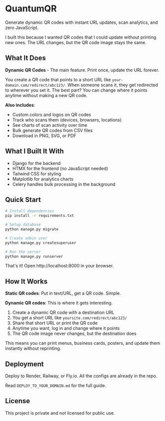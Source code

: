 # QuantumQR

Generate dynamic QR codes with instant URL updates, scan analytics, and zero JavaScript.

I built this because I wanted QR codes that I could update without printing new ones. The URL changes, but the QR code image stays the same.

## What It Does

**Dynamic QR Codes** - The main feature. Print once, update the URL forever.

You create a QR code that points to a short URL like `your-domain.com/redirect/abc123/`.
When someone scans it, they get redirected to wherever you set it. The best part?
You can change where it points anytime without making a new QR code.

**Also includes**:

- Custom colors and logos on QR codes
- Track who scans them (devices, browsers, locations)
- See charts of scan activity over time
- Bulk generate QR codes from CSV files
- Download in PNG, SVG, or PDF

## What I Built It With

- Django for the backend
- HTMX for the frontend (no JavaScript needed)
- Tailwind CSS for styling
- Matplotlib for analytics charts
- Celery handles bulk processing in the background

## Quick Start

```bash
# Install dependencies
pip install -r requirements.txt

# Setup database
python manage.py migrate

# Create admin user
python manage.py createsuperuser

# Run the server
python manage.py runserver
```

That's it! Open http://localhost:8000 in your browser.

## How It Works

**Static QR codes**: Put in text/URL, get a QR code. Simple.

**Dynamic QR codes**: This is where it gets interesting.

1. Create a dynamic QR code with a destination URL
2. You get a short URL like `yoursite.com/redirect/abc123/`
3. Share that short URL or print the QR code
4. Anytime you want, log in and change where it points
5. The QR code image never changes, but the destination does

This means you can print menus, business cards, posters, and update them instantly without reprinting.

## Deployment

Deploy to Render, Railway, or Fly.io. All the configs are already in the repo.

Read `DEPLOY_TO_YOUR_DOMAIN.md` for the full guide.

## License

This project is private and not licensed for public use.


